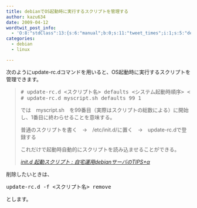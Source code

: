 ```yaml
---
title: debianでOS起動時に実行するスクリプトを管理する
author: kazu634
date: 2009-04-12
wordtwit_post_info:
  - 'O:8:"stdClass":13:{s:6:"manual";b:0;s:11:"tweet_times";i:1;s:5:"delay";i:0;s:7:"enabled";i:1;s:10:"separation";s:2:"60";s:7:"version";s:3:"3.7";s:14:"tweet_template";b:0;s:6:"status";i:2;s:6:"result";a:0:{}s:13:"tweet_counter";i:2;s:13:"tweet_log_ids";a:1:{i:0;i:4557;}s:9:"hash_tags";a:0:{}s:8:"accounts";a:1:{i:0;s:7:"kazu634";}}'
categories:
  - debian
  - linux

---
```

<div class="section">
<p>
    次のようにupdate-rc.dコマンドを用いると、OS起動時に実行するスクリプトを管理できます。
</p>
  
<blockquote title="init.d 起動スクリプト " cite="http://linuxer.seesaa.net/article/41636114.html">
<pre class="syntax-highlight">
<span class="synComment"># update-rc.d &#60;スクリプト名&#62; defaults &#60;システム起動時順序&#62; &#60;システム停止時順序&#62;</span>
<span class="synComment"># update-rc.d myscript.sh defaults 99 1</span>
</pre>
    
<p>
      では　myscript.sh　を99番目（実際はスクリプトの総数による）に開始し、1番目に終わらせることを意味する。
</p>
    
<p>
</p>
    
<p>
      普通のスクリプトを書く　→　/etc/init.d/に置く　→　update-rc.dで登録する
</p>
    
<p>
      これだけで起動時自動的にスクリプトを読み込ませることができる。
</p>
    
<p>
<cite><a href="http://linuxer.seesaa.net/article/41636114.html" onclick="__gaTracker('send', 'event', 'outbound-article', 'http://linuxer.seesaa.net/article/41636114.html', 'init.d 起動スクリプト : 自宅運用debianサーバのTIPS+α');" target="_blank">init.d 起動スクリプト : 自宅運用debianサーバのTIPS+α</a></cite>
</p>
</blockquote>
  
<p>
    削除したいときは、
</p>
  
<pre class="syntax-highlight">
update-rc.d <span class="synSpecial">-f</span> <span class="synStatement">&#60;</span>スクリプト名<span class="synStatement">&#62;</span> remove
</pre>
  
<p>
    とします。
</p>
</div>
